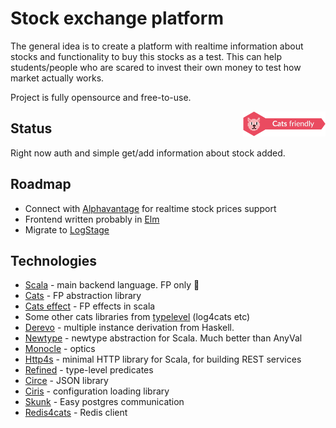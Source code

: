 # Stock exchange platform

The general idea is to create a platform with realtime information about stocks and functionality to buy this stocks as a test. This can help students/people who are scared to invest their own money to test how market actually works.

Project is fully opensource and free-to-use.


<a href="https://typelevel.org/cats/"><img src="https://raw.githubusercontent.com/typelevel/cats/c23130d2c2e4a320ba4cde9a7c7895c6f217d305/docs/src/main/resources/microsite/img/cats-badge.svg" height="40px" align="right" alt="Cats friendly" /></a>
## Status

Right now auth and simple get/add information about stock added.

## Roadmap

* Connect with [Alphavantage](https://www.alphavantage.co/) for realtime stock prices support
* Frontend written probably in [Elm](https://elm-lang.org/)
* Migrate to [LogStage](https://izumi.7mind.io/logstage/index.html)

## Technologies
* [Scala](https://www.scala-lang.org/) - main backend language. FP only 🚀
* [Cats](https://typelevel.org/cats) - FP abstraction library
* [Cats effect](https://typelevel.org/cats-effect/) - FP effects in scala
* Some other cats libraries from [typelevel](https://typelevel.org/) (log4cats etc)
* [Derevo](https://github.com/tofu-tf/derevo) - multiple instance derivation from Haskell.
* [Newtype](https://github.com/estatico/scala-newtype) - newtype abstraction for Scala. Much better than AnyVal
* [Monocle](https://github.com/optics-dev/Monocle) - optics
* [Http4s](https://http4s.org/) - minimal HTTP library for Scala, for building REST services
* [Refined](https://github.com/fthomas/refined) - type-level predicates
* [Circe](https://circe.github.io/circe/) - JSON library
* [Ciris](https://cir.is/) - configuration loading library
* [Skunk](https://tpolecat.github.io/skunk/) - Easy postgres communication
* [Redis4cats](https://github.com/profunktor/redis4cats) - Redis client

